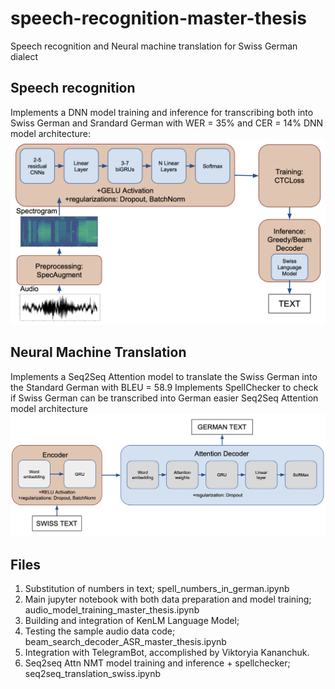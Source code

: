 # speech-recognition-master-thesis
Speech recognition and Neural machine translation for Swiss German dialect

## Speech recognition 
Implements a DNN model training and inference for transcribing both into Swiss German and Srandard German with WER = 35% and CER = 14%
DNN model architecture:
![My new deepspeech](new_deepspeech.png)

## Neural Machine Translation
Implements a Seq2Seq Attention model to translate the Swiss German into the Standard German with BLEU = 58.9
Implements SpellChecker to check if Swiss German can be transcribed into German easier
Seq2Seq Attention model architecture
![My Seq2Seq](seq2seq.png)

## Files
1. Substitution of numbers in text; spell_numbers_in_german.ipynb
3. Main jupyter notebook with both data preparation and model training; audio_model_training_master_thesis.ipynb
4. Building and integration of KenLM Language Model;  
5. Testing the sample audio data code;  beam_search_decoder_ASR_master_thesis.ipynb
6. Integration with TelegramBot, accomplished by Viktoryia Kananchuk.
7. Seq2seq Attn NMT model training and inference + spellchecker; seq2seq_translation_swiss.ipynb
